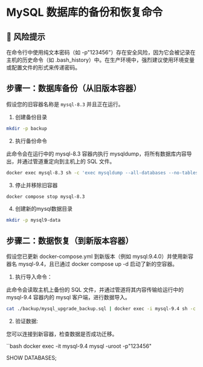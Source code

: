 # MySQL 数据库的备份和恢复命令

## 🚨 风险提示

在命令行中使用纯文本密码（如 -p"123456"）存在安全风险，因为它会被记录在主机的历史命令（如 .bash_history）中。在生产环境中，强烈建议使用环境变量或配置文件的形式来传递密码。

## 步骤一：数据库备份（从旧版本容器）

假设您的旧容器名称是 `mysql-8.3` 并且正在运行。

1. 创建备份目录

```bash
mkdir -p backup
```

2. 执行备份命令

此命令会在运行中的 mysql-8.3 容器内执行 mysqldump，将所有数据库内容导出，并通过管道重定向到主机上的 SQL 文件。

```bash
docker exec mysql-8.3 sh -c 'exec mysqldump --all-databases --no-tablespaces -uroot -p"123456"' > ./backup/mysql_upgrade_backup.sql
```

3. 停止并移除旧容器

```bash
docker compose stop mysql-8.3
```

4. 创建新的mysql数据目录

```bash
mkdir -p mysql9-data
```

## 步骤二：数据恢复（到新版本容器）

假设您已更新 docker-compose.yml 到新版本（例如 mysql:9.4.0）并使用新容器名 mysql-9.4，且已通过 docker compose up -d 启动了新的空容器。

1. 执行导入命令：

此命令会读取主机上备份的 SQL 文件，并通过管道将其内容传输给运行中的 mysql-9.4 容器内的 mysql 客户端，进行数据导入。

```bash
cat ./backup/mysql_upgrade_backup.sql | docker exec -i mysql-9.4 sh -c 'exec mysql -uroot -p"123456"'
```

2. 验证数据:

您可以连接到新容器，检查数据是否成功迁移。

``bash
docker exec -it mysql-9.4 mysql -uroot -p"123456"

SHOW DATABASES;

```

```

